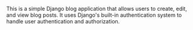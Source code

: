 This is a simple Django blog application that allows users to create, edit, and view blog posts. It uses Django's built-in authentication system to handle user authentication and authorization.



